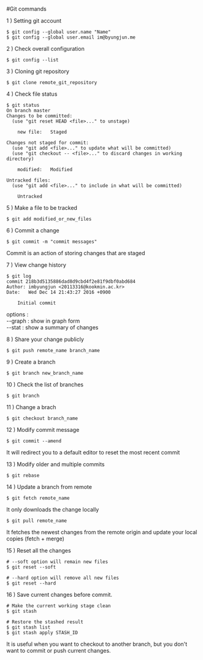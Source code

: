 #Git commands

1 ) Setting git account
```
$ git config --global user.name "Name"
$ git config --global user.email im@byungjun.me
```

2 ) Check overall configuration
```
$ git config --list
```

3 ) Cloning git repository
```
$ git clone remote_git_repository
```

4 ) Check file status
```
$ git status
On branch master
Changes to be committed:
  (use "git reset HEAD <file>..." to unstage)

	new file:   Staged

Changes not staged for commit:
  (use "git add <file>..." to update what will be committed)
  (use "git checkout -- <file>..." to discard changes in working directory)

	modified:   Modified

Untracked files:
  (use "git add <file>..." to include in what will be committed)

	Untracked
```

5 ) Make a file to be tracked
```
$ git add modified_or_new_files
```

6 ) Commit a change
```
$ git commit -m "commit messages"
```
Commit is an action of storing changes that are staged

7 ) View change history
```
$ git log
commit 218b3d5135886dad8d9cbd4f2e81f9dbf0abd684
Author: imbyungjun <20113316@kookmin.ac.kr>
Date:   Wed Dec 14 21:43:27 2016 +0900

    Initial commit
```
options :  
 --graph : show in graph form  
 --stat : show a summary of changes

8 ) Share your change publicly
```
$ git push remote_name branch_name
```

9 ) Create a branch
```
$ git branch new_branch_name
```

10 ) Check the list of branches
```
$ git branch
```

11 ) Change a brach
```
$ git checkout branch_name
```

12 ) Modify commit message
```
$ git commit --amend
```
It will redirect you to a default editor to reset the most recent commit

13 ) Modify older and multiple commits
```
$ git rebase
```

14 ) Update a branch from remote
```
$ git fetch remote_name
```
It only downloads the change locally

```
$ git pull remote_name
```
It fetches the newest changes from the remote origin and update your local copies (fetch + merge)

15 ) Reset all the changes
```
# --soft option will remain new files
$ git reset --soft

# --hard option will remove all new files
$ git reset --hard
```

16 ) Save current changes before commit.
```
# Make the current working stage clean
$ git stash

# Restore the stashed result
$ git stash list
$ git stash apply STASH_ID
```
It is useful when you want to checkout to another branch, but you don't want to commit or push current changes.


